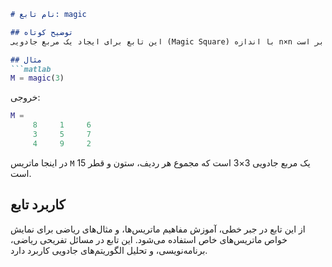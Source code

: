 ```markdown
# نام تابع: magic

## توضیح کوتاه
این تابع برای ایجاد یک مربع جادویی (Magic Square) با اندازه n×n استفاده می‌شود. در مربع جادویی، مجموع اعداد در هر ردیف، ستون، و هر دو قطر اصلی برابر است.

## مثال
```matlab
M = magic(3)
```

خروجی:
```matlab
M =
     8     1     6
     3     5     7
     4     9     2
```

در اینجا ماتریس `M` یک مربع جادویی 3×3 است که مجموع هر ردیف، ستون و قطر 15 است.

## کاربرد تابع
از این تابع در جبر خطی، آموزش مفاهیم ماتریس‌ها، و مثال‌های ریاضی برای نمایش خواص ماتریس‌های خاص استفاده می‌شود. این تابع در مسائل تفریحی ریاضی، برنامه‌نویسی، و تحلیل الگوریتم‌های جادویی کاربرد دارد.
```